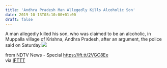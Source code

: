 ```yaml
---
title: 'Andhra Pradesh Man Allegedly Kills Alcoholic Son'
date: 2019-10-13T03:10:00+01:00
draft: false
---
```


A man allegedly killed his son, who was claimed to be an alcoholic, in Muppalla village of Krishna, Andhra Pradesh, after an argument, the police said on Saturday.![](http://feeds.feedburner.com/~r/NDTV-LatestNews/~4/XxxE7nO6t9M)  
  
from NDTV News - Special https://ift.tt/2VGC8Ee  
via [IFTTT](https://ifttt.com/?ref=da&site=blogger)